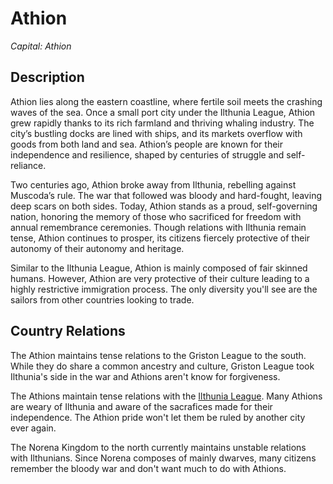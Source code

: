 # Athion

*Capital: Athion*

## Description

Athion lies along the eastern coastline, where fertile soil meets the crashing waves of the sea. Once a small port city under the Ilthunia League, Athion grew rapidly thanks to its rich farmland and thriving whaling industry. The city’s bustling docks are lined with ships, and its markets overflow with goods from both land and sea. Athion’s people are known for their independence and resilience, shaped by centuries of struggle and self-reliance.

Two centuries ago, Athion broke away from Ilthunia, rebelling against Muscoda’s rule. The war that followed was bloody and hard-fought, leaving deep scars on both sides. Today, Athion stands as a proud, self-governing nation, honoring the memory of those who sacrificed for freedom with annual remembrance ceremonies. Though relations with Ilthunia remain tense, Athion continues to prosper, its citizens fiercely protective of their autonomy of their autonomy and heritage.

Similar to the Ilthunia League, Athion is mainly composed of fair skinned humans. However, Athion are very protective of their culture leading to a highly restrictive immigration process. The only diversity you'll see are the sailors from other countries looking to trade.

## Country Relations

The Athion maintains tense relations to the Griston League to the south. While they do share a common ancestry and culture, Griston League took Ilthunia's side in the war and Athions aren't know for forgiveness. 

The Athions maintain tense relations with the [Ilthunia League](ilthunia-league.html). Many Athions are weary of Ilthunia and aware of the sacrafices made for their independence. The Athion pride won't let them be ruled by another city ever again.

The Norena Kingdom to the north currently maintains unstable relations with Ilthunians. Since Norena composes of mainly dwarves, many citizens remember the bloody war and don't want much to do with Athions.